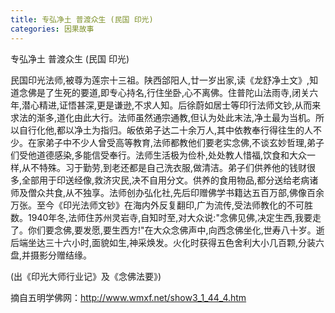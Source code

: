 ```yaml
---
title: 专弘净土 普渡众生 (民国 印光)
categories: 因果故事
---
```


	   
专弘净土 普渡众生 (民国 印光)

民国印光法师,被尊为莲宗十三祖。陕西郃阳人,廿一岁出家,读《龙舒净土文》,知道念佛是了生死的要道,即专心持名,行住坐卧,心不离佛。住普陀山法雨寺,闭关六年,潜心精进,证悟甚深,更是谦逊,不求人知。后徐蔚如居士等印行法师文钞,从而来求法的渐多,道化由此大行。法师虽然通宗通教,但认为处此末法,净土最为当机。所以自行化他,都以净土为指归。皈依弟子达二十余万人,其中依教奉行得往生的人不少。在家弟子中不少人曾受高等教育,法师都教他们要老实念佛,不谈玄妙哲理,弟子们受他道德感染,多能信受奉行。法师生活极为俭朴,处处教人惜福,饮食和大众一样,从不特殊。习于勤劳,到老还都是自己洗衣服,做清洁。弟子们供养他的钱财很多,全部用于印送经像,救济灾民,决不自用分文。供养的食用物品,都分送给老病诸师及僧众共食,从不独享。法师创办弘化社,先后印赠佛学书籍达五百万部,佛像百余万张。至今《印光法师文钞》在海内外反复翻印,广为流传,受法师教化的不可胜数。1940年冬,法师住苏州灵岩寺,自知时至,对大众说:"念佛见佛,决定生西,我要走了。你们要念佛,要发愿,要生西方!"在大众念佛声中,向西念佛坐化,世寿八十岁。逝后端坐达三十六小时,面貌如生,神采焕发。火化时获得五色舍利大小几百颗,分装六盘,并摄影分赠结缘。

(出《印光大师行业记》及《念佛法要》)

摘自五明学佛网：http://www.wmxf.net/show3_1_44_4.htm
